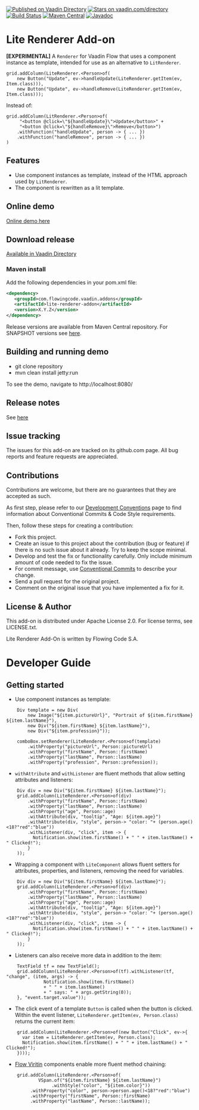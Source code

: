 [![Published on Vaadin Directory](https://img.shields.io/badge/Vaadin%20Directory-published-00b4f0.svg)](https://vaadin.com/directory/component/lite-renderer-addon)
[![Stars on vaadin.com/directory](https://img.shields.io/vaadin-directory/star/lite-renderer-addon.svg)](https://vaadin.com/directory/component/lite-renderer-addon)
[![Build Status](https://jenkins.flowingcode.com/job/LiteRenderer-addon/badge/icon)](https://jenkins.flowingcode.com/job/LiteRenderer-addon)
[![Maven Central](https://img.shields.io/maven-central/v/com.flowingcode.vaadin.addons/lite-renderer-addon)](https://mvnrepository.com/artifact/com.flowingcode.vaadin.addons/lite-renderer-addon)
[![Javadoc](https://img.shields.io/badge/javadoc-00b4f0)](https://javadoc.flowingcode.com/artifact/com.flowingcode.vaadin.addons/lite-renderer-addon)

# Lite Renderer Add-on

**[EXPERIMENTAL]** A `Renderer` for Vaadin Flow that uses a component instance as template, intended for use as an alternative to `LitRenderer`.

```
grid.addColumn(LiteRenderer.<Person>of(
    new Button("Update", ev->handleUpdate(LiteRenderer.getItem(ev, Item.class))),
    new Button("Update", ev->handleRemove(LiteRenderer.getItem(ev, Item.class)));
```

Instead of:

```
grid.addColumn(LitRenderer.<Person>of(
     "<button @click=\"${handleUpdate}\">Update</button>" +
     "<button @click=\"${handleRemove}\">Remove</button>")
    .withFunction("handleUpdate", person -> { ... })
    .withFunction("handleRemove", person -> { ... })        
)
```

## Features

* Use component instances as template, instead of the HTML approach used by `LitRenderer`.
* The component is rewritten as a lit template.

## Online demo

[Online demo here](http://addonsv24.flowingcode.com/lite-renderer)

## Download release

[Available in Vaadin Directory](https://vaadin.com/directory/component/lite-renderer)

### Maven install

Add the following dependencies in your pom.xml file:

```xml
<dependency>
   <groupId>com.flowingcode.vaadin.addons</groupId>
   <artifactId>lite-renderer-addon</artifactId>
   <version>X.Y.Z</version>
</dependency>
```
<!-- the above dependency should be updated with latest released version information -->

Release versions are available from Maven Central repository. For SNAPSHOT versions see [here](https://maven.flowingcode.com/snapshots/).

## Building and running demo

- git clone repository
- mvn clean install jetty:run

To see the demo, navigate to http://localhost:8080/

## Release notes

See [here](https://github.com/FlowingCode/LiteRenderer/releases)

## Issue tracking

The issues for this add-on are tracked on its github.com page. All bug reports and feature requests are appreciated. 

## Contributions

Contributions are welcome, but there are no guarantees that they are accepted as such. 

As first step, please refer to our [Development Conventions](https://github.com/FlowingCode/DevelopmentConventions) page to find information about Conventional Commits & Code Style requirements.

Then, follow these steps for creating a contribution:

- Fork this project.
- Create an issue to this project about the contribution (bug or feature) if there is no such issue about it already. Try to keep the scope minimal.
- Develop and test the fix or functionality carefully. Only include minimum amount of code needed to fix the issue.
- For commit message, use [Conventional Commits](https://github.com/FlowingCode/DevelopmentConventions/blob/main/conventional-commits.md) to describe your change.
- Send a pull request for the original project.
- Comment on the original issue that you have implemented a fix for it.

## License & Author

This add-on is distributed under Apache License 2.0. For license terms, see LICENSE.txt.

Lite Renderer Add-On is written by Flowing Code S.A.

# Developer Guide

## Getting started


- Use component instances as template:
``` 
    Div template = new Div(
        new Image("${item.pictureUrl}", "Portrait of ${item.firstName} ${item.lastName}"),
        new Div("${item.firstName} ${item.lastName}"),
        new Div("${item.profession}"));

    comboBox.setRenderer(LiteRenderer.<Person>of(template)
        .withProperty("pictureUrl", Person::pictureUrl)
        .withProperty("firstName", Person::firstName)
        .withProperty("lastName", Person::lastName)
        .withProperty("profession", Person::profession));
```

- `withAttribute` and `withListener` are fluent methods that allow setting attributes and listeners:
```
    Div div = new Div("${item.firstName} ${item.lastName}");
    grid.addColumn(LiteRenderer.<Person>of(div)
        .withProperty("firstName", Person::firstName)
        .withProperty("lastName", Person::lastName)
        .withProperty("age", Person::age)
        .withAttribute(div, "tooltip", "Age: ${item.age}")
        .withAttribute(div, "style", person-> "color: "+ (person.age()<18?"red":"blue"))
        .withListener(div, "click", item -> {
          Notification.show(item.firstName() + " " + item.lastName() + " Clicked!");
        }
    ));
```
	
- Wrapping a component with `LiteComponent` allows fluent setters for attributes, properties, and listeners, removing the need for variables.
```
    Div div = new Div("${item.firstName} ${item.lastName}");
    grid.addColumn(LiteRenderer.<Person>of(div)
        .withProperty("firstName", Person::firstName)
        .withProperty("lastName", Person::lastName)
        .withProperty("age", Person::age)
        .withAttribute(div, "tooltip", "Age: ${item.age}")
        .withAttribute(div, "style", person-> "color: "+ (person.age()<18?"red":"blue"))
        .withListener(div, "click", item -> {
          Notification.show(item.firstName() + " " + item.lastName() + " Clicked!");
        }
    ));
```	
	
- Listeners can also receive more data in addition to the item:
```
    TextField tf = new TextField();
    grid.addColumn(LiteRenderer.<Person>of(tf).withListener(tf, "change", (item, args) -> {
              Notification.show(item.firstName()
              + " " + item.lastName()
              + " says: " + args.getString(0));
    }, "event.target.value"));
```

- The click event of a template `Button` is called when the button is clicked. Within the event listener, `LiteRenderer.getItem(ev, Person.class)` returns the current item:
```
    grid.addColumn(LiteRenderer.<Person>of(new Button("Click", ev->{
      var item = LiteRenderer.getItem(ev, Person.class);
      Notification.show(item.firstName() + " " + item.lastName() + " Clicked!");
    })));
```
	
- [Flow Viritin](https://vaadin.com/directory/component/flow-viritin) components enable more fluent method chaining:
```
    grid.addColumn(LiteRenderer.<Person>of(
            VSpan.of("${item.firstName} ${item.lastName}")
                 .withStyle("color", "${item.color}"))
         .withProperty("color", person->person.age()<18?"red":"blue")
         .withProperty("firstName", Person::firstName)
         .withProperty("lastName", Person::lastName));
```